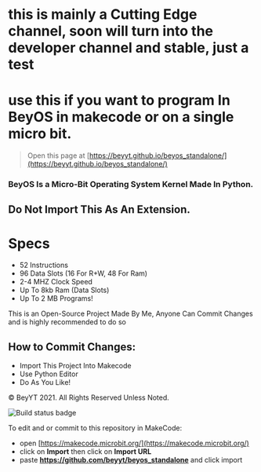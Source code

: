 # this is mainly a Cutting Edge channel, soon will turn into the developer channel and stable, just a test
# use this if you want to program In BeyOS in makecode or on a single micro bit. 
> Open this page at [https://beyyt.github.io/beyos_standalone/](https://beyyt.github.io/beyos_standalone/)

### BeyOS Is a Micro-Bit Operating System Kernel Made In Python.

## Do Not Import This As An Extension.

# Specs

- 52 Instructions
- 96 Data Slots (16 For R+W, 48 For Ram)
- 2-4 MHZ Clock Speed
- Up To 8kb Ram (Data Slots)
- Up To 2 MB Programs!

This is an Open-Source Project Made By Me, Anyone Can Commit Changes and is highly recommended to do so

## How to Commit Changes:

- Import This Project Into Makecode
- Use Python Editor
- Do As You Like!


© BeyYT 2021. All Rights Reserved Unless Noted.

![Build status badge](https://github.com/beyyt/beyos_standalone/workflows/MakeCode/badge.svg)

To edit and or commit to this repository in MakeCode:

* open [https://makecode.microbit.org/](https://makecode.microbit.org/)
* click on **Import** then click on **Import URL**
* paste **https://github.com/beyyt/beyos_standalone** and click import


